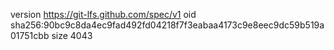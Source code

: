 version https://git-lfs.github.com/spec/v1
oid sha256:90bc9c8da4ec9fad492fd04218f7f3eabaa4173c9e8eec9dc59b519a01751cbb
size 4043
